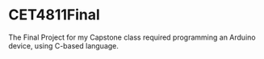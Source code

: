 # CET4811Final
The Final Project for my Capstone class required programming an Arduino device, using C-based language.
